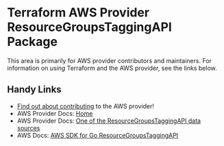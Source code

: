 # Terraform AWS Provider ResourceGroupsTaggingAPI Package

This area is primarily for AWS provider contributors and maintainers. For information on _using_ Terraform and the AWS provider, see the links below.


## Handy Links

* [Find out about contributing](../../../docs/contributing) to the AWS provider!
* AWS Provider Docs: [Home](https://registry.terraform.io/providers/hashicorp/aws/latest/docs)
* AWS Provider Docs: [One of the ResourceGroupsTaggingAPI data sources](https://registry.terraform.io/providers/hashicorp/aws/latest/docs/data-sources/resourcegroupstaggingapi_resources)
* AWS Docs: [AWS SDK for Go ResourceGroupsTaggingAPI](https://docs.aws.amazon.com/sdk-for-go/api/service/resourcegroupstaggingapi/)

